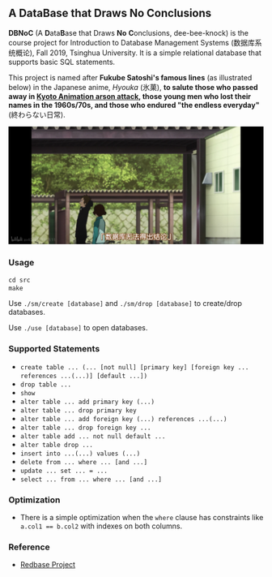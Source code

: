 ## A DataBase that Draws No Conclusions

**DBNoC** (A **D**ata**B**ase that Draws **No** **C**onclusions, dee-bee-knock) is the course project for Introduction to Database Management Systems (数据库系统概论), Fall 2019, Tsinghua University. It is a simple relational database that supports basic SQL statements.

This project is named after **Fukube Satoshi's famous lines** (as illustrated below) in the Japanese anime, *Hyouka* (氷菓), **to salute those who passed away in [Kyoto Animation arson attack](https://en.wikipedia.org/wiki/Kyoto_Animation_arson_attack), those young men who lost their names in the 1960s/70s, and those who endured "the endless everyday"** (終わらない日常).

![hyouka](hyouka.png)

### Usage

```
cd src
make
```

Use ```./sm/create [database]``` and ``` ./sm/drop [database] ``` to create/drop databases.

Use ``` ./use [database] ``` to open databases.

### Supported Statements

- ```create table ... (... [not null] [primary key] [foreign key ... references ...(...)] [default ...])```
- ```drop table ...```
- ```show```
- ```alter table ... add primary key (...)```
- ```alter table ... drop primary key```
- ```alter table ... add foreign key (...) references ...(...)```
- ```alter table ... drop foreign key ...```
- ```alter table add ... not null default ...```
- ```alter table drop ...```
- ```insert into ...(...) values (...)```
- ```delete from ... where ... [and ...]```
- ```update ... set ... = ...```
- ```select ... from ... where ... [and ...]```

### Optimization

- There is a simple optimization when the ```where``` clause has constraints like ```a.col1 == b.col2``` with indexes on both columns.

### Reference

- [Redbase Project](https://web.stanford.edu/class/cs346/2015/redbase.html)

